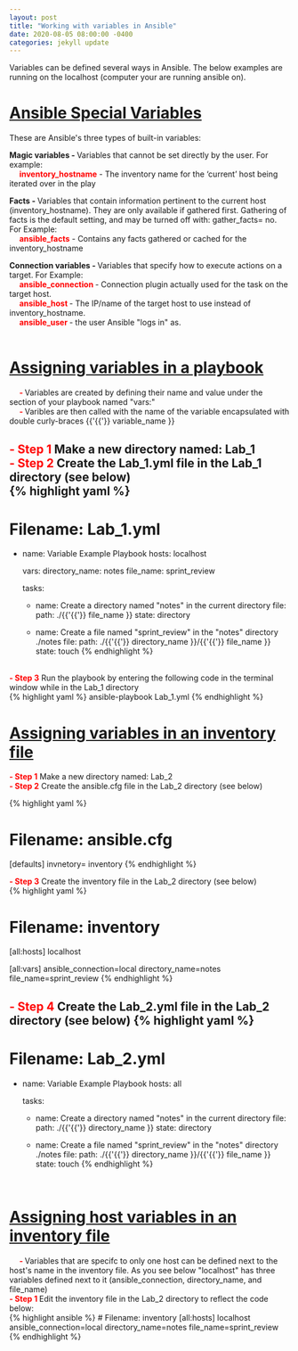 ```yaml
---
layout: post
title: "Working with variables in Ansible"
date: 2020-08-05 08:00:00 -0400
categories: jekyll update
---
```

Variables can be defined several ways in Ansible. The below examples are running on the localhost (computer your are running ansible on).<br>

<h1><b><u>Ansible Special Variables</u></b></h1>
These are Ansible's three types of built-in variables:
    
<b>Magic variables - </b> Variables that cannot be set directly by the user. For example:<br>
&emsp; <b><text style="color: red">inventory_hostname</text></b> - The inventory name for the ‘current’ host being iterated over in the play<br>

<b>Facts - </b> Variables that contain information pertinent to the current host (inventory_hostname). They are only available if gathered first. Gathering of facts is the default setting, and may be turned off with: gather_facts= no. For Example: <br>
&emsp; <b><text style="color: red">ansible_facts</text></b> - Contains any facts gathered or cached for the inventory_hostname<br>

<b>Connection variables -  </b> Variables that specify how to execute actions on a target. For Example: <br>
&emsp; <b><text style="color: red">ansible_connection </text></b> - Connection plugin actually used for the task on the target host.<br>
&emsp; <b><text style="color: red">ansible_host </text></b> - The IP/name of the target host to use instead of inventory_hostname.<br>
&emsp; <b><text style="color: red">ansible_user </text></b> - the user Ansible "logs in" as.<br><br>

<h1><b><u>Assigning variables in a playbook</u></b></h1>
&emsp; <b><text style="color: red"> - </text></b>Variables are created by defining their name and value under the section of your playbook named "vars:"<br>
&emsp; <b><text style="color: red"> - </text></b>Varibles are then called with the name of the variable encapsulated with double curly-braces {{'{{'}} variable_name }}<br>

<b><text style="color: red"> - Step 1 </text></b> Make a new directory named: Lab_1<br>
<b><text style="color: red"> - Step 2 </text></b> Create the Lab_1.yml file in the Lab_1 directory (see below)<br>
{% highlight yaml %}
---
# Filename: Lab_1.yml
  - name: Variable Example Playbook
    hosts: localhost

    vars:
      directory_name: notes
      file_name: sprint_review

    tasks:
      - name: Create a directory named "notes" in the current directory
        file:
          path: ./{{'{{'}} file_name }}
          state: directory

      - name: Create a file named "sprint_review" in the "notes" directory ./notes
        file:
          path: ./{{'{{'}} directory_name }}/{{'{{'}} file_name }}
          state: touch
{% endhighlight %}
<br>
<b><text style="color: red"> - Step 3</text></b> Run the playbook by entering the following code in the terminal window while in the Lab_1 directory<br>
{% highlight yaml %}
ansible-playbook Lab_1.yml
{% endhighlight %}


<h1><b><u>Assigning variables in an inventory file</u></b></h1>
<b><text style="color: red"> - Step 1</text></b> Make a new directory named: Lab_2<br>
<b><text style="color: red"> - Step 2</text></b> Create the ansible.cfg file in the Lab_2 directory (see below)<br>

{% highlight yaml %}
# Filename: ansible.cfg
[defaults]
invnetory= inventory
{% endhighlight %}

<b><text style="color: red"> - Step 3</text></b> Create the inventory file in the Lab_2 directory (see below)<br>
{% highlight yaml %}
# Filename: inventory
[all:hosts]
localhost

[all:vars]
ansible_connection=local
directory_name=notes
file_name=sprint_review
{% endhighlight %}

<b><text style="color: red"> - Step 4</text></b> Create the Lab_2.yml file in the Lab_2 directory (see below)
{% highlight yaml %}
---
# Filename: Lab_2.yml
  - name: Variable Example Playbook
    hosts: all

    tasks:
      - name: Create a directory named "notes" in the current directory
        file:
          path: ./{{'{{'}} directory_name }}
          state: directory

      - name: Create a file named "sprint_review" in the "notes" directory ./notes
        file:
          path: ./{{'{{'}} directory_name }}/{{'{{'}} file_name }}
          state: touch
{% endhighlight %}
<br>

<h1><b><u>Assigning host variables in an inventory file</u></b></h1>
&emsp; <b><text style="color: red"> - </text></b>Variables that are specifc to only one host can be defined next to the host's name in the inventory file. As you see below "localhost" has three variables defined next to it (ansible_connection, directory_name, and file_name)<br>
<b><text style="color: red"> - Step 1 </text></b> Edit the inventory file in the Lab_2 directory to reflect the code below:<br>
{% highlight ansible %}
# Filename: inventory
[all:hosts]
localhost ansible_connection=local directory_name=notes file_name=sprint_review
{% endhighlight %}